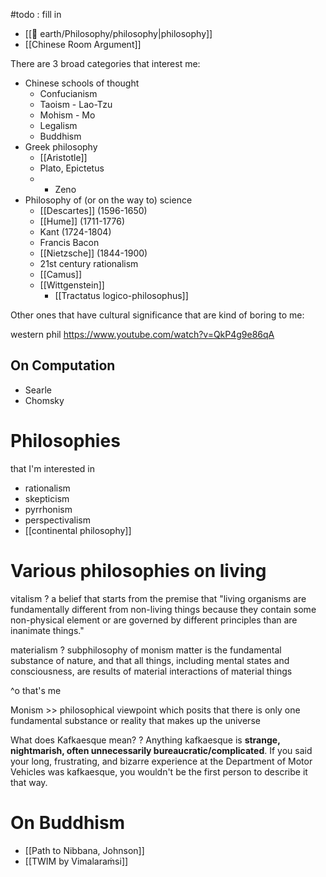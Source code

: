 #todo : fill in

- [[🏡 earth/Philosophy/philosophy|philosophy]]
- [[Chinese Room Argument]]


There are 3 broad categories that interest me:

- Chinese schools of thought
	- Confucianism
	- Taoism - Lao-Tzu
	- Mohism - Mo
	- Legalism 
	- Buddhism
- Greek philosophy
	- [[Aristotle]]
	- Plato, Epictetus
	- - Zeno
- Philosophy of (or on the way to) science
	- [[Descartes]] (1596-1650)
	- [[Hume]] (1711-1776)
	- Kant (1724-1804)
	- Francis Bacon
	- [[Nietzsche]] (1844-1900)
	- 21st century rationalism
	- [[Camus]]
	- [[Wittgenstein]]
		- [[Tractatus logico-philosophus]]

Other ones that have cultural significance that are kind of boring to me:

western phil https://www.youtube.com/watch?v=QkP4g9e86qA


## On Computation

- Searle
- Chomsky


# Philosophies
that I'm interested in
- rationalism
- skepticism
- pyrrhonism
- perspectivalism
- [[continental philosophy]]

# Various philosophies on living
vitalism
?
a belief that starts from the premise that "living organisms are fundamentally different from non-living things because they contain some non-physical element or are governed by different principles than are inanimate things."
<!--SR:!2024-10-27,40,290-->


materialism
?
subphilosophy of monism
matter is the fundamental substance of nature, and that all things, including mental states and consciousness, are results of material interactions of material things
<!--SR:!2024-10-01,9,250-->

^o that's me


Monism >> philosophical viewpoint which posits that there is only one fundamental substance or reality that makes up the universe
<!--SR:!2024-10-15,28,272-->


What does Kafkaesque mean?
?
Anything kafkaesque is **strange, nightmarish, often unnecessarily bureaucratic/complicated**. If you said your long, frustrating, and bizarre experience at the Department of Motor Vehicles was kafkaesque, you wouldn't be the first person to describe it that way.
<!--SR:!2024-09-27,7,258-->

# On Buddhism
- [[Path to Nibbana, Johnson]]
- [[TWIM by Vimalaraṁsi]]